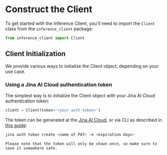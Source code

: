# Construct the Client

To get started with the Inference Client, you'll need to import the `Client` class from the `inference_client` package:

```python
from inference_client import Client
```


## Client Initialization

We provide various ways to initialize the Client object, depending on your use case. 

### Using a Jina AI Cloud authentication token

The simplest way is to initialize the Client object with your Jina AI Cloud authentication token:

```python
client = Client(token='<your auth token>')
```
The token can be generated at the [Jina AI Cloud](https://cloud.jina.ai/settings/tokens), or via CLI as described in [this guide](https://docs.jina.ai/jina-ai-cloud/login/#create-a-new-pat):

```bash
jina auth token create <name of PAT> -e <expiration days>
```

```{warning}
Please note that the token will only be shown once, so make sure to save it somewhere safe.
```